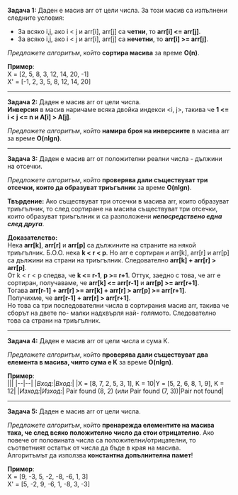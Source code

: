 **Задача 1:** Даден е масив arr от цели числа. За този масив са изпълнени следните условия:
- За всяко i,j, ако i < j и arr[i], arr[j] са **четни**, то **arr[i] <= arr[j]**.
- За всяко i,j, ако i < j и arr[i], arr[j] са **нечетни**, то **arr[i] >= arr[j]**.

*Предложете алгоритъм*, който **сортира масива** за време **O(n)**.  

**Пример**:  
X = [2, 5, 8, 3, 12, 14, 20, -1]  
X' = [-1, 2, 3, 5, 8, 12, 14, 20]  

---

**Задача 2:** Даден е масив arr от цели числа.  
**Инверсия** в масив наричаме всяка двойка индекси <i, j>, такива че **1 <= i < j <= n и A[i] > A[j]**.  

*Предложете алгоритъм*, който **намира броя на инверсиите** в масива arr за време **O(nlgn)**.  

---

**Задача 3:** Даден е масив arr от положителни реални числа - дължини на отсечки.  

*Предложете алгоритъм*, който **проверява дали съществуват три отсечки, които да образуват триъгълник** за време **O(nlgn)**.  

**Твърдение:** Ако съществуват три отсечки в масива arr, които образуват триъгълник, то след сортиране на масива съществуват три отсечки, които образуват триъгълник и са разположени ***непосредствено една след друга***.  

**Доказателство:**  
Нека **arr[k]**, **arr[r]** и **arr[p]** са дължините на страните на някой триъгълник. Б.О.О. нека **k < r < p**. Но arr е сортиран и arr[k], arr[r] и arr[p] са дължини на страни на триъгълник. Следователно **arr[k] + arr[r] > arr[p]**.  
От k < r < p следва, че **k <= r-1**, **p >= r+1**. Оттук, заедно с това, че arr е сортиран, получаваме, че **arr[k] <= arr[r-1]** и **arr[p] >= arr[r+1]**.  
Тогава **arr[r-1] + arr[r] >= arr[k] + arr[r] > arr[p] >= arr[r+1]**.  
Получихме, че **arr[r-1] + arr[r] > arr[r+1]**.  
Но това са три последователни числа в сортирания масив arr, такива че сборът на двете по- малки надхвърля най- голямото. Следователно това са страни на триъгълник.  

---

**Задача 4:** Даден е масив arr от цели числа и сума K.  

*Предложете алгоритъм*, който **проверява дали съществуват два елемента в масива, чиято сума е K** за време **O(nlgn)**.  

**Пример**:  
|||
|--|--|
|*Вход:*|*Вход:*|
|X = [8, 7, 2, 5, 3, 1], K = 10|Y = [5, 2, 6, 8, 1, 9], K = 12|
|*Изход:*|*Изход:*|
Pair found (8, 2) (или Pair found (7, 3))|Pair not found|

---

**Задача 5:** Даден е масив arr от цели числа.  

*Предложете алгоритъм*, който **пренарежда елементите на масива така, че след всяко положително число да стои отрицателно**. Ако повече от половината числа са положителни/отрицателни, то съответният остатък от числа да бъде в края на масива.  
Алгоритъмът да използва **константна допълнителна памет**!  

**Пример**:  
X = [9, -3, 5, -2, -8, -6, 1, 3]  
X' = [5, -2, 9, -6, 1, -8, 3, -3]  
